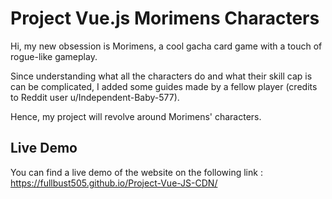 # Project Vue.js Morimens Characters

Hi, my new obsession is Morimens, a cool gacha card game with a touch of rogue-like gameplay.

Since understanding what all the characters do and what their skill cap is can be complicated, I added some guides made by a fellow player (credits to Reddit user u/Independent-Baby-577).

Hence, my project will revolve around Morimens' characters.

## Live Demo

You can find a live demo of the website on the following link : https://fullbust505.github.io/Project-Vue-JS-CDN/
